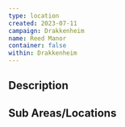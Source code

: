 ```yaml
---
type: location
created: 2023-07-11
campaign: Drakkenheim
name: Reed Manor
container: false
within: Drakkenheim
---
```


## Description


## Sub Areas/Locations

<!-- QueryToSerialize: LIST FROM "DND - Drakkenheim/Locations" WHERE within = "Reed Manor" -->
